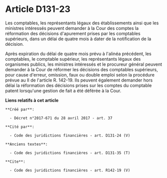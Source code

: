 # Article D131-23

Les comptables, les représentants légaux des établissements ainsi que les ministres intéressés peuvent demander à la Cour des
comptes la réformation des décisions d'apurement prises par les comptables supérieurs, dans un délai de quatre mois à dater
de la notification de la décision. 

Après expiration du délai de quatre mois prévu à l'alinéa précédent, les comptables, le comptable supérieur, les
représentants légaux des organismes publics, les ministres intéressés et le procureur général peuvent demander à la Cour de
réformer les décisions des comptables supérieurs, pour cause d'erreur, omission, faux ou double emploi selon la procédure
prévue au II de l'article R. 142-19. Ils peuvent également demander hors délai la réformation des décisions prises sur les
comptes du comptable patent lorsqu'une gestion de fait a été déférée à la Cour.

**Liens relatifs à cet article**

	**Créé par**:

	  - Décret n°2017-671 du 28 avril 2017 - art. 37

	**Cité par**:

	  - Code des juridictions financières - art. D131-24 (V)

	**Anciens textes**:

	  - Code des juridictions financières - art. D131-35 (T)

	**Cite**:

	  - Code des juridictions financières - art. R142-19 (V)
